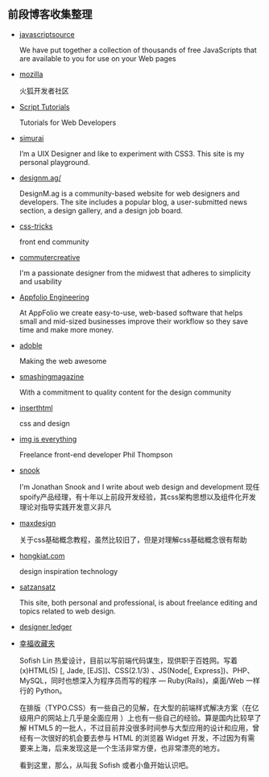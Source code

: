 前段博客收集整理
-------------------------


- [javascriptsource](http://www.javascriptsource.com/)

    We have put together a collection of thousands of free JavaScripts that are available to you for use on your Web pages

- [mozilla](https://developer.mozilla.org/en/javascript)

    火狐开发者社区

- [Script Tutorials](http://www.script-tutorials.com/)

    Tutorials for Web Developers

- [simurai](http://simurai.com/?)

    I’m a UIX Designer and like to experiment with CSS3. This site is my personal playground.

- [designm.ag/](http://designm.ag/)
    
    DesignM.ag is a community-based website for web designers and developers. The site includes a popular blog, a user-submitted news section, a design gallery, and a design job board.

- [css-tricks](http://css-tricks.com/)
    
    front end community

- [commutercreative](http://dev.commutercreative.com/#)

    I'm a passionate designer from the midwest that adheres to simplicity and usability

- [Appfolio Engineering](http://engineering.appfolio.com/)

    At AppFolio we create easy-to-use, web-based software that helps small and mid-sized businesses improve their workflow so they save time and make more money.

- [adoble](http://blogs.adobe.com/webplatform/)
    
    Making the web awesome

- [smashingmagazine](http://coding.smashingmagazine.com/)

    With a commitment to quality content for the design community

- [inserthtml](http://www.inserthtml.com/)
    
    css and design

- [img is everything](http://imgiseverything.co.uk/)

    Freelance front-end developer Phil Thompson
    
- [snook](http://snook.ca/)
    
    I'm Jonathan Snook and I write about web design and development
    现任spoify产品经理，有十年以上前段开发经验，其css架构思想以及组件化开发理论对指导实践开发意义非凡

- [maxdesign](http://css.maxdesign.com.au/index.htm)

    关于css基础概念教程，虽然比较旧了，但是对理解css基础概念很有帮助

- [hongkiat.com](http://www.hongkiat.com/blog/)
    
    design inspiration technology

- [satzansatz](http://www.satzansatz.de/css.html)

    This site, both personal and professional, is about freelance editing and topics related to web design.

- [designer ledger](http://www.designerledger.com/)


- [幸福收藏夹](http://sofish.de/)

    Sofish Lin 热爱设计，目前以写前端代码谋生，现供职于百姓网。写着 (x)HTML(5) [, Jade, [EJS]]、CSS(2.1/3) 、JS(Node[, Express])、PHP、MySQL，同时也想深入为程序员而写的程序 — Ruby(Rails)，桌面/Web 一样行的 Python。

    在排版（TYPO.CSS）有一些自己的见解，在大型的前端样式解决方案（在亿级用户的网站上几乎是全面应用 ）上也有一些自己的经验。算是国内比较早了解 HTML5 的一批人，不过目前并没很多时间参与大型应用的设计和应用，曾经有一次很好的机会要去参与 HTML 的浏览器 Widget 开发，不过因为有需要来上海，后来发现这是一个生活非常方便，也非常漂亮的地方。

    看到这里，那么，从叫我 Sofish 或者小鱼开始认识吧。


